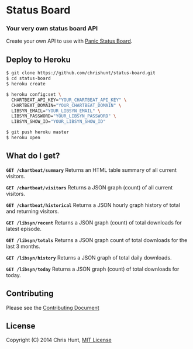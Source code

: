 # Status Board

### Your very own status board API

Create your own API to use with [Panic Status
Board](http://panic.com/statusboard).

## Deploy to Heroku

```bash
$ git clone https://github.com/chrishunt/status-board.git
$ cd status-board
$ heroku create

$ heroku config:set \
  CHARTBEAT_API_KEY="YOUR_CHARTBEAT_API_KEY" \
  CHARTBEAT_DOMAIN="YOUR_CHARTBEAT_DOMAIN" \
  LIBSYN_EMAIL="YOUR_LIBSYN_EMAIL" \
  LIBSYN_PASSWORD="YOUR_LIBSYN_PASSWORD" \
  LIBSYN_SHOW_ID="YOUR_LIBSYN_SHOW_ID"

$ git push heroku master
$ heroku open
```

## What do I get?

**`GET /chartbeat/summary`**
Returns an HTML table summary of all current visitors.

**`GET /chartbeat/visitors`**
Returns a JSON graph (count) of all current visitors.

**`GET /chartbeat/historical`**
Returns a JSON hourly graph history of total and returning visitors.

**`GET /libsyn/recent`**
Returns a JSON graph (count) of total downloads for latest episode.

**`GET /libsyn/totals`**
Returns a JSON graph count of total downloads for the last 3 months.

**`GET /libsyn/history`**
Returns a JSON graph of total daily downloads.

**`GET /libsyn/today`**
Returns a JSON graph (count) of total downloads for today.

## Contributing
Please see the [Contributing
Document](https://github.com/chrishunt/status-board/blob/master/CONTRIBUTING.md)

## License
Copyright (C) 2014 Chris Hunt, [MIT
License](https://github.com/chrishunt/status-board/blob/master/LICENSE.txt)
